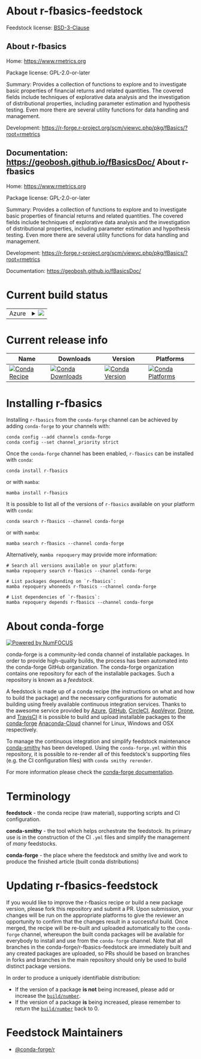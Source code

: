 About r-fbasics-feedstock
=========================

Feedstock license: [BSD-3-Clause](https://github.com/conda-forge/r-fbasics-feedstock/blob/main/LICENSE.txt)

About r-fbasics
---------------

Home: https://www.rmetrics.org

Package license: GPL-2.0-or-later

Summary: Provides a collection of functions to  explore and to investigate basic properties of financial returns and related quantities. The covered fields include techniques of explorative data analysis and the investigation of distributional properties, including parameter estimation and hypothesis testing. Even more there are several utility functions for data handling and management.

Development: https://r-forge.r-project.org/scm/viewvc.php/pkg/fBasics/?root=rmetrics

Documentation: https://geobosh.github.io/fBasicsDoc/
About r-fbasics
---------------

Home: https://www.rmetrics.org

Package license: GPL-2.0-or-later

Summary: Provides a collection of functions to  explore and to investigate basic properties of financial returns and related quantities. The covered fields include techniques of explorative data analysis and the investigation of distributional properties, including parameter estimation and hypothesis testing. Even more there are several utility functions for data handling and management.

Development: https://r-forge.r-project.org/scm/viewvc.php/pkg/fBasics/?root=rmetrics

Documentation: https://geobosh.github.io/fBasicsDoc/

Current build status
====================


<table>
    
  <tr>
    <td>Azure</td>
    <td>
      <details>
        <summary>
          <a href="https://dev.azure.com/conda-forge/feedstock-builds/_build/latest?definitionId=1129&branchName=main">
            <img src="https://dev.azure.com/conda-forge/feedstock-builds/_apis/build/status/r-fbasics-feedstock?branchName=main">
          </a>
        </summary>
        <table>
          <thead><tr><th>Variant</th><th>Status</th></tr></thead>
          <tbody><tr>
              <td>linux_64_r_base4.2</td>
              <td>
                <a href="https://dev.azure.com/conda-forge/feedstock-builds/_build/latest?definitionId=1129&branchName=main">
                  <img src="https://dev.azure.com/conda-forge/feedstock-builds/_apis/build/status/r-fbasics-feedstock?branchName=main&jobName=linux&configuration=linux%20linux_64_r_base4.2" alt="variant">
                </a>
              </td>
            </tr><tr>
              <td>linux_64_r_base4.3</td>
              <td>
                <a href="https://dev.azure.com/conda-forge/feedstock-builds/_build/latest?definitionId=1129&branchName=main">
                  <img src="https://dev.azure.com/conda-forge/feedstock-builds/_apis/build/status/r-fbasics-feedstock?branchName=main&jobName=linux&configuration=linux%20linux_64_r_base4.3" alt="variant">
                </a>
              </td>
            </tr><tr>
              <td>osx_64_r_base4.2</td>
              <td>
                <a href="https://dev.azure.com/conda-forge/feedstock-builds/_build/latest?definitionId=1129&branchName=main">
                  <img src="https://dev.azure.com/conda-forge/feedstock-builds/_apis/build/status/r-fbasics-feedstock?branchName=main&jobName=osx&configuration=osx%20osx_64_r_base4.2" alt="variant">
                </a>
              </td>
            </tr><tr>
              <td>osx_64_r_base4.3</td>
              <td>
                <a href="https://dev.azure.com/conda-forge/feedstock-builds/_build/latest?definitionId=1129&branchName=main">
                  <img src="https://dev.azure.com/conda-forge/feedstock-builds/_apis/build/status/r-fbasics-feedstock?branchName=main&jobName=osx&configuration=osx%20osx_64_r_base4.3" alt="variant">
                </a>
              </td>
            </tr><tr>
              <td>osx_arm64_r_base4.2</td>
              <td>
                <a href="https://dev.azure.com/conda-forge/feedstock-builds/_build/latest?definitionId=1129&branchName=main">
                  <img src="https://dev.azure.com/conda-forge/feedstock-builds/_apis/build/status/r-fbasics-feedstock?branchName=main&jobName=osx&configuration=osx%20osx_arm64_r_base4.2" alt="variant">
                </a>
              </td>
            </tr><tr>
              <td>osx_arm64_r_base4.3</td>
              <td>
                <a href="https://dev.azure.com/conda-forge/feedstock-builds/_build/latest?definitionId=1129&branchName=main">
                  <img src="https://dev.azure.com/conda-forge/feedstock-builds/_apis/build/status/r-fbasics-feedstock?branchName=main&jobName=osx&configuration=osx%20osx_arm64_r_base4.3" alt="variant">
                </a>
              </td>
            </tr><tr>
              <td>win_64</td>
              <td>
                <a href="https://dev.azure.com/conda-forge/feedstock-builds/_build/latest?definitionId=1129&branchName=main">
                  <img src="https://dev.azure.com/conda-forge/feedstock-builds/_apis/build/status/r-fbasics-feedstock?branchName=main&jobName=win&configuration=win%20win_64_" alt="variant">
                </a>
              </td>
            </tr>
          </tbody>
        </table>
      </details>
    </td>
  </tr>
</table>

Current release info
====================

| Name | Downloads | Version | Platforms |
| --- | --- | --- | --- |
| [![Conda Recipe](https://img.shields.io/badge/recipe-r--fbasics-green.svg)](https://anaconda.org/conda-forge/r-fbasics) | [![Conda Downloads](https://img.shields.io/conda/dn/conda-forge/r-fbasics.svg)](https://anaconda.org/conda-forge/r-fbasics) | [![Conda Version](https://img.shields.io/conda/vn/conda-forge/r-fbasics.svg)](https://anaconda.org/conda-forge/r-fbasics) | [![Conda Platforms](https://img.shields.io/conda/pn/conda-forge/r-fbasics.svg)](https://anaconda.org/conda-forge/r-fbasics) |

Installing r-fbasics
====================

Installing `r-fbasics` from the `conda-forge` channel can be achieved by adding `conda-forge` to your channels with:

```
conda config --add channels conda-forge
conda config --set channel_priority strict
```

Once the `conda-forge` channel has been enabled, `r-fbasics` can be installed with `conda`:

```
conda install r-fbasics
```

or with `mamba`:

```
mamba install r-fbasics
```

It is possible to list all of the versions of `r-fbasics` available on your platform with `conda`:

```
conda search r-fbasics --channel conda-forge
```

or with `mamba`:

```
mamba search r-fbasics --channel conda-forge
```

Alternatively, `mamba repoquery` may provide more information:

```
# Search all versions available on your platform:
mamba repoquery search r-fbasics --channel conda-forge

# List packages depending on `r-fbasics`:
mamba repoquery whoneeds r-fbasics --channel conda-forge

# List dependencies of `r-fbasics`:
mamba repoquery depends r-fbasics --channel conda-forge
```


About conda-forge
=================

[![Powered by
NumFOCUS](https://img.shields.io/badge/powered%20by-NumFOCUS-orange.svg?style=flat&colorA=E1523D&colorB=007D8A)](https://numfocus.org)

conda-forge is a community-led conda channel of installable packages.
In order to provide high-quality builds, the process has been automated into the
conda-forge GitHub organization. The conda-forge organization contains one repository
for each of the installable packages. Such a repository is known as a *feedstock*.

A feedstock is made up of a conda recipe (the instructions on what and how to build
the package) and the necessary configurations for automatic building using freely
available continuous integration services. Thanks to the awesome service provided by
[Azure](https://azure.microsoft.com/en-us/services/devops/), [GitHub](https://github.com/),
[CircleCI](https://circleci.com/), [AppVeyor](https://www.appveyor.com/),
[Drone](https://cloud.drone.io/welcome), and [TravisCI](https://travis-ci.com/)
it is possible to build and upload installable packages to the
[conda-forge](https://anaconda.org/conda-forge) [Anaconda-Cloud](https://anaconda.org/)
channel for Linux, Windows and OSX respectively.

To manage the continuous integration and simplify feedstock maintenance
[conda-smithy](https://github.com/conda-forge/conda-smithy) has been developed.
Using the ``conda-forge.yml`` within this repository, it is possible to re-render all of
this feedstock's supporting files (e.g. the CI configuration files) with ``conda smithy rerender``.

For more information please check the [conda-forge documentation](https://conda-forge.org/docs/).

Terminology
===========

**feedstock** - the conda recipe (raw material), supporting scripts and CI configuration.

**conda-smithy** - the tool which helps orchestrate the feedstock.
                   Its primary use is in the construction of the CI ``.yml`` files
                   and simplify the management of *many* feedstocks.

**conda-forge** - the place where the feedstock and smithy live and work to
                  produce the finished article (built conda distributions)


Updating r-fbasics-feedstock
============================

If you would like to improve the r-fbasics recipe or build a new
package version, please fork this repository and submit a PR. Upon submission,
your changes will be run on the appropriate platforms to give the reviewer an
opportunity to confirm that the changes result in a successful build. Once
merged, the recipe will be re-built and uploaded automatically to the
`conda-forge` channel, whereupon the built conda packages will be available for
everybody to install and use from the `conda-forge` channel.
Note that all branches in the conda-forge/r-fbasics-feedstock are
immediately built and any created packages are uploaded, so PRs should be based
on branches in forks and branches in the main repository should only be used to
build distinct package versions.

In order to produce a uniquely identifiable distribution:
 * If the version of a package **is not** being increased, please add or increase
   the [``build/number``](https://docs.conda.io/projects/conda-build/en/latest/resources/define-metadata.html#build-number-and-string).
 * If the version of a package **is** being increased, please remember to return
   the [``build/number``](https://docs.conda.io/projects/conda-build/en/latest/resources/define-metadata.html#build-number-and-string)
   back to 0.

Feedstock Maintainers
=====================

* [@conda-forge/r](https://github.com/conda-forge/r/)

